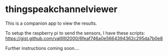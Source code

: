 # thingspeakchannelviewer

This is a companion app to view the results.

To setup the raspberry pi to send the sensors, I have these scripts:
https://gist.github.com/valllllll2000/6feaf746a0e5664394362c295da7b0e8

Further instructions coming soon....

